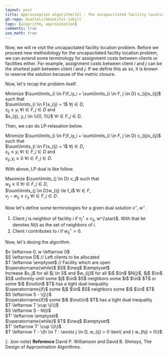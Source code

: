```yaml
---
layout: post
title: Approximation algorithm(12) - The uncapacitated facility location problem(2)
gh-repo: daattali/beautiful-jekyll
tags: [algorithm, approximation]
comments: true
use_math: true
---
```


Now, we will re visit the uncapacitated facility location problem.
Before we proceed new methodology for the uncapacitated facility location problem, we can extend some terminology for assignment costs between clients or facilities either.
For example, assignment costs between client $i$ and $j$ can be the shortest path between client $i$ and $j$.
If we define this as so, it is known to reserve the solution because of the metric closure.

Now, let's recap the problem itself.

Minimize $\sum\limits_{i \in F}f_iy_i + \sum\limits_{i \in F, j \in D} c_{ij}x_{ij}$ such that<br>
$\sum\limits_{i \in F}x_{ij} = 1$ $\forall j \in D$, <br>
$x_{ij} \le y_i$ $\forall i \in F, j \in D$ and <br>
$x_{ij}, y_i \in \\{0, 1\\}$ $\forall i \in F, j \in D$.

Then, we can do LP-relaxation below.

Minimize $\sum\limits_{i \in F}f_iy_i + \sum\limits_{i \in F, j \in D} c_{ij}x_{ij}$ such that <br>
$\sum\limits_{i \in F}x_{ij} = 1$ $\forall j \in D$, <br>
$x_{ij} \le y_i$ $\forall i \in F, j \in D$ and <br>
$x_{ij}, y_i \ge 0$ $\forall i \in F, j \in D$.

With above, LP dual is like follow.

Maximize $\sum\limits_{j \in D} v_j$ such that <br>
$w_{ij} \ge 0$ $\forall i \in F, j \in D$,<br>
$\sum\limits_{j \in D}w_{ij} \le f_i$ $\forall i \in F$,<br>
$v_j - w_{ij} \le c_{ij}$ $\forall i \in F, j \in D$.

Now let's define some terminologies for a given dual solution $v^{\star}, w^{\star}$.

1. Client $j$ is neighbor of facility $i$ if $v^{\star}_{j}$ $\ge$ $c_{ij}$, w^{\star}$.
With that let denotes $N(i)$ as the set of neighbors of $i$.
2. Client $i$ contributes to $i$ if $w^{\star}_{ij} > 0$.

Now, let's desing the algorithm.

<div class="alg">
    $v \leftarrow 0, w \leftarrow 0$<br>
    $S \leftarrow D$ // Left clients to be allocated<br>
    $T \leftarrow \emptyset$ // Facility which are open<br>
    $\operatorname{while}$ $S$ $\neq$ $\emptyset$<br>
    <div class="alg">
        Increase $v_j$ for all $j \in S$ and $w_{ij}$ for all $i$ $\in$ $N(j)$, $j$ $\in$ $S$ uniformly until some $j$ $\in$ $S$ neighbors some $i$ $\in$ $T$ or some $i$ $\not\in$ $T$ has a tight dual inequality<br>
        $\operatorname{if}$ some $j$ $\in$ $S$ neighbors some $i$ $\in$ $T$<br>
        <div class="alg">
            $S \leftarrow S - \{j\}$
        </div>
        $\operatorname{if}$ some $i$ $\not\in$ $T$ has a tight dual inequality<br>
        <div class="alg">
            $T \leftarrow T \cup \{i\}$<br>
            $S \leftarrow S - N(i)$
        </div>
    </div>
    $T' \leftarrow \emptyset$<br>
    $\operatorname{while}$ $T$ $\neq$ $\emptyset$<br>
    <div class="alg">
        $T' \leftarrow T' \cup \{i\}$<br>
        $T \leftarrow T - \{h \in T : \exists j \in D, w_{ij} > 0 \text{ and } w_{hj} > 0\}$<br>
    </div>
</div>


{: .box-note}
**Reference** David P. Williamson and David B. Shmoys, The Design of Approximation Algorithms.